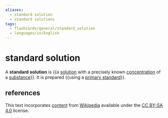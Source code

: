 ```yaml
---
aliases:
  - standard solution
  - standard solutions
tags:
  - flashcards/general/standard_solution
  - languages/in/English
---
```


# standard solution

A __standard solution__ is {{a [solution](solution%20(chemistry).md) with a precisely known [concentration](concentration.md) of a [substance](chemical%20substance.md)}}. It is prepared {{using a [primary standard](primary%20standard.md)}}.

## references

This text incorporates [content](https://en.wikipedia.org/wiki/standard_solution) from [Wikipedia](Wikipedia.md) available under the [CC BY-SA 4.0](https://creativecommons.org/licenses/by-sa/4.0/) license.
